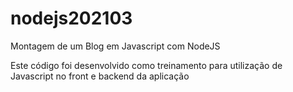 # nodejs202103
Montagem de um Blog em Javascript com NodeJS

Este código foi desenvolvido como treinamento para utilização de Javascript no front e backend da aplicação 
